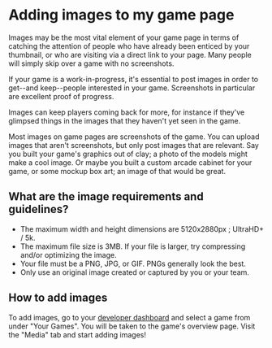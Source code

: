 # Adding images to my game page

Images may be the most vital element of your game page in terms of catching the attention of people who have already been enticed by your thumbnail, or who are visiting via a direct link to your page. Many people will simply skip over a game with no screenshots.

If your game is a work-in-progress, it's essential to post images in order to get--and keep--people interested in your game. Screenshots in particular are excellent proof of progress.

Images can keep players coming back for more, for instance if they've glimpsed things in the images that they haven't yet seen in the game.

Most images on game pages are screenshots of the game. You can upload images that aren't screenshots, but only post images that are relevant. Say you built your game's graphics out of clay; a photo of the models might make a cool image. Or maybe you built a custom arcade cabinet for your game, or some mockup box art; an image of that would be great.

## What are the image requirements and guidelines?

 - The maximum width and height dimensions are 5120x2880px ; UltraHD+ / 5k.
 - The maximum file size is 3MB. If your file is larger, try compressing and/or optimizing the image.
 - Your file must be a PNG, JPG, or GIF. PNGs generally look the best.
 - Only use an original image created or captured by you or your team.

## How to add images

To add images, go to your [developer dashboard](http://gamejolt.com/dashboard/) and select a game from under "Your Games". You will be taken to the game's overview page. Visit the "Media" tab and start adding images!

